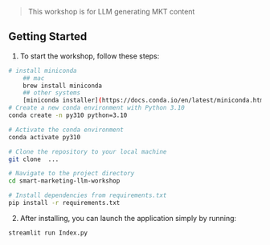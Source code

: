 > This workshop is for LLM generating MKT content

## Getting Started
1. To start the workshop, follow these steps:
```bash
# install miniconda
    ## mac
    brew install miniconda
    ## other systems
    [miniconda installer](https://docs.conda.io/en/latest/miniconda.html)
# Create a new conda environment with Python 3.10
conda create -n py310 python=3.10

# Activate the conda environment
conda activate py310

# Clone the repository to your local machine
git clone  ...

# Navigate to the project directory
cd smart-marketing-llm-workshop

# Install dependencies from requirements.txt
pip install -r requirements.txt
```

2. After installing, you can launch the application simply by running:

```bash
streamlit run Index.py
```